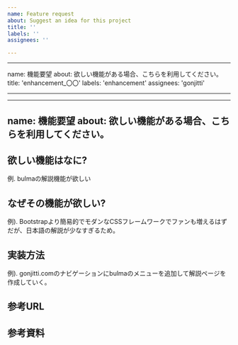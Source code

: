```yaml
---
name: Feature request
about: Suggest an idea for this project
title: ''
labels: ''
assignees: ''

---
```


---
name: 機能要望
about: 欲しい機能がある場合、こちらを利用してください。
title: 'enhancement_〇〇'
labels: 'enhancement'
assignees: 'gonjitti'

---

---
name: 機能要望
about: 欲しい機能がある場合、こちらを利用してください。
---


## 欲しい機能はなに?
例. bulmaの解説機能が欲しい


## なぜその機能が欲しい?
例). Bootstrapより簡易的でモダンなCSSフレームワークでファンも増えるはずだが、日本語の解説が少なすぎるため。


## 実装方法
例). gonjitti.comのナビゲーションにbulmaのメニューを追加して解説ページを作成していく。


## 参考URL


## 参考資料
